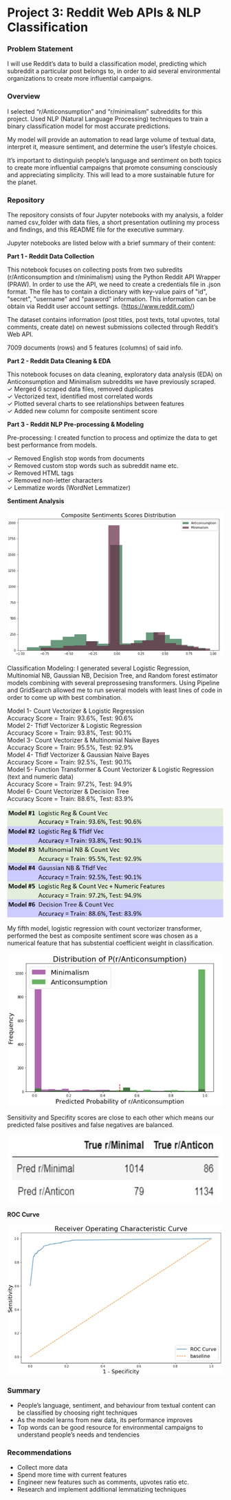 ﻿
# Project 3: Reddit Web APIs & NLP Classification

### Problem Statement

I will use Reddit’s data to build a classification model, predicting which subreddit a particular post belongs to, in order to aid several environmental organizations to create more influential campaigns.

### Overview

I selected “r/Anticonsumption” and “r/minimalism” subreddits for this project. Used NLP (Natural Language Processing) techniques to train a binary classification model for most accurate predictions.

My model will provide an automation to read large volume of textual data, interpret it, measure sentiment, and determine the user’s lifestyle choices.

It’s important to distinguish people’s language and sentiment on both topics to create more influential campaigns that promote consuming consciously and appreciating simplicity. This will lead to a more sustainable future for the planet.

### Repository

The repository consists of four Jupyter notebooks with my analysis, a folder named csv_folder with data files, a short presentation outlining my process and findings, and this README file for the executive summary.

Jupyter notebooks are listed below with a brief summary of their content:

**Part 1 - Reddit Data Collection**

This notebook focuses on collecting posts from two subredits (r/Anticonsumption and r/minimalism) using the Python Reddit API Wrapper (PRAW).
In order to use the API, we need to create a credentials file in .json format. The file has to contain a dictionary with key-value pairs of "id", "secret", "username" and "pasword" information.
This information can be obtain via Reddit user account settings. (https://www.reddit.com/)

The dataset contains information (post titles, post texts, total upvotes, total comments, create date) on newest submissions collected through Reddit’s Web API.

7009 documents (rows) and 5 features (columns) of said info.

**Part 2 - Reddit Data Cleaning & EDA**

This notebook focuses on data cleaning, exploratory data analysis (EDA) on Anticonsumption and Minimalism subreddits we have previously scraped.  
✓  Merged 6 scraped data files, removed duplicates  
✓  Vectorized text, identified most correlated words  
✓  Plotted several charts to see relationships between features  
✓  Added new column for composite sentiment score  

**Part 3 - Reddit NLP Pre-processing & Modeling**

Pre-processing:
I created function to process and optimize the data to get best performance from models.  

✓  Removed English stop words from documents  
✓  Removed custom stop words such as subreddit name etc.  
✓  Removed HTML tags  
✓  Removed non-letter characters  
✓  Lemmatize words (WordNet Lemmatizer)  

**Sentiment Analysis**

![Composite_Sentiment_Distribution](./images/sentiment.JPG) 

Classification Modeling:
I generated several Logistic Regression, Multinomial NB, Gaussian NB, Decision Tree, and Random forest estimator models combining with several preprossesing transformers. Using Pipeline and GridSearch allowed me to run several models with least lines of code in order to come up with best combination.  

Model 1- Count Vectorizer & Logistic Regression  
Accuracy Score = Train: 93.6%, Test: 90.6%  
Model 2- Tfidf Vectorizer & Logistic Regression   
Accuracy Score = Train: 93.8%, Test: 90.1%  
Model 3- Count Vectorizer & Multinomial Naive Bayes  
Accuracy Score = Train: 95.5%, Test: 92.9%  
Model 4- Tfidf Vectorizer & Gaussian Naive Bayes      
Accuracy Score = Train: 92.5%, Test: 90.1%  
Model 5- Function Transformer & Count Vectorizer & Logistic Regression (text and numeric data)   
Accuracy Score = Train: 97.2%, Test: 94.9%   
Model 6- Count Vectorizer & Decision Tree   
Accuracy Score = Train: 88.6%, Test: 83.9%  

![Models_Accuracy_Scores](./images/models.JPG)  

My fifth model, logistic regression with count vectorizer transformer, performed the best as composite sentiment score was chosen as a numerical feature that has substential coefficient weight in classification.

![Probability_Distribution](./images/distprob.JPG)  

Sensitivity and Specifity scores are close to each other which means our predicted false positives and false negatives are balanced.

![Confusion_Matrix](./images/confusion_matrix.JPG) 

**ROC Curve**

![ROC](./images/roc.JPG) 

### Summary
- People’s language, sentiment, and behaviour from textual content can be
classified by choosing right techniques
- As the model learns from new data, its performance improves
- Top words can be good resource for environmental campaigns to understand
people’s needs and tendencies

### Recommendations
- Collect more data
- Spend more time with current features
- Engineer new features such as comments, upvotes ratio etc.
- Research and implement additional lemmatizing techniques
